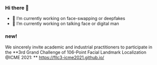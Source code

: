 ### Hi there 👋
- 🔭 I’m currently working on face-swapping or deepfakes
- 🌱 I’m currently working on talking face or digital man

### new!
We sincerely invite academic and industrial practitioners to participate in the **3rd Grand Challenge of 106-Point Facial Landmark Localization @ICME 2021: ** https://fllc3-icme2021.github.io/




<!--
**MitchellX/MitchellX** is a ✨ _special_ ✨ repository because its `README.md` (this file) appears on your GitHub profile.

Here are some ideas to get you started:

- 🔭 I’m currently working on ...
- 🌱 I’m currently learning ...
- 👯 I’m looking to collaborate on ...
- 🤔 I’m looking for help with ...
- 💬 Ask me about ...
- 📫 How to reach me: ...
- 😄 Pronouns: ...
- ⚡ Fun fact: ...
-->
